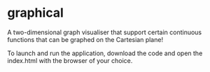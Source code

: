 # graphical
A two-dimensional graph visualiser that support certain continuous functions that can be graphed on the Cartesian plane!

To launch and run the application, download the code and open the index.html with the browser of your choice.
